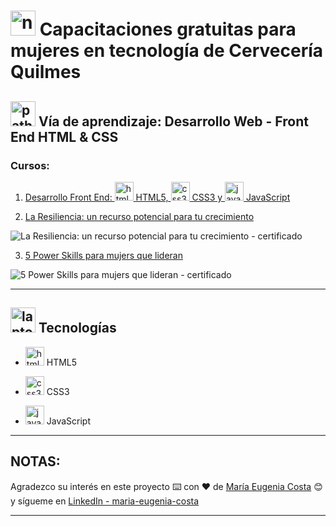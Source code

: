 # <img width="40" height="40" src="https://img.icons8.com/external-flatart-icons-flat-flatarticons/64/external-note-pad-user-interface-flatart-icons-flat-flatarticons.png" alt="note pad"/> Capacitaciones gratuitas para mujeres en tecnología de Cervecería Quilmes

## <img width="40" height="40" src="https://img.icons8.com/clouds/40/path.png" alt="path"/> Vía de aprendizaje: Desarrollo Web - Front End HTML & CSS

### Cursos: 

1. [Desarrollo Front End: <img width="30" height="30" src="https://img.icons8.com/color/30/html-5--v1.png" alt="html5"/> HTML5, <img width="30" height="30" src="https://img.icons8.com/color/30/css3.png" alt="css3"/> CSS3 y <img width="30" height="30" src="https://img.icons8.com/color/30/javascript--v1.png" alt="javascript"/> JavaScript](https://github.com/eugenia1984/desarrollo-front-end-html-css-javascript/tree/main/01-desarrollo-front-end)

2. [La Resiliencia: un recurso potencial para tu crecimiento](https://github.com/eugenia1984/desarrollo-front-end-html-css-javascript/tree/main/02-resiliencia)

![La Resiliencia: un recurso potencial para tu crecimiento - certificado](https://github.com/eugenia1984/desarrollo-front-end-html-css-javascript/assets/72580574/0f745a55-4512-40db-b7c7-3edec0c7be5c)


3. [5 Power Skills para mujers que lideran](https://github.com/eugenia1984/desarrollo-front-end-html-css-javascript/tree/main/03-power-skills)

![5 Power Skills para mujers que lideran - certificado](https://github.com/eugenia1984/desarrollo-front-end-html-css-javascript/assets/72580574/8941d4b4-8ff6-4832-8e2b-356a54a5f2be)


---


## <img width="40" height="40" src="https://img.icons8.com/emoji/40/laptop-emoji.png" alt="laptop"/> Tecnologías


- <img width="30" height="30" src="https://img.icons8.com/color/30/html-5--v1.png" alt="html5"/> HTML5

- <img width="30" height="30" src="https://img.icons8.com/color/30/css3.png" alt="css3"/> CSS3

- <img width="30" height="30" src="https://img.icons8.com/color/30/javascript--v1.png" alt="javascript"/> JavaScript


---

## NOTAS:

Agradezco su interés en este proyecto ⌨️ con ❤️ de [María Eugenia Costa](https://github.com/eugenia1984) 😊 y sígueme en [LinkedIn - maria-eugenia-costa](https://www.linkedin.com/in/maria-eugenia-costa/)

---
